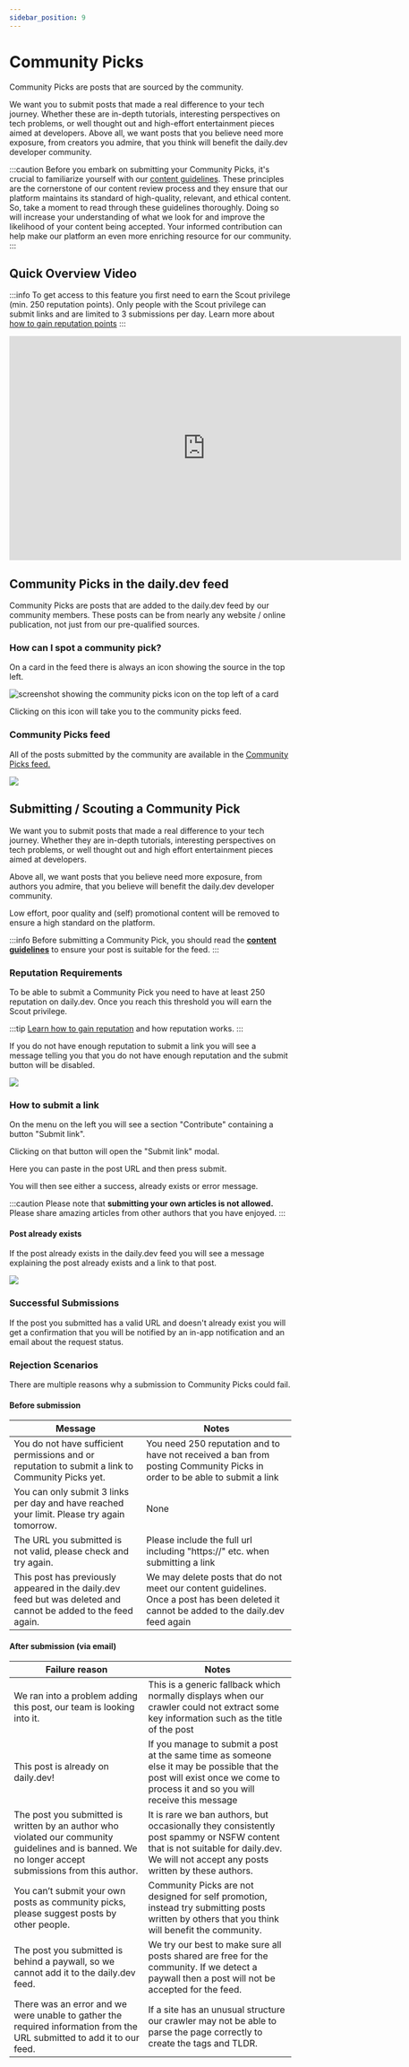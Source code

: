```yaml
---
sidebar_position: 9
---
```


# Community Picks

Community Picks are posts that are sourced by the community. 

We want you to submit posts that made a real difference to your tech journey. Whether these are in-depth tutorials, interesting perspectives on tech problems, or well thought out and high-effort entertainment pieces aimed at developers. Above all, we want posts that you believe need more exposure, from creators you admire, that you think will benefit the daily.dev developer community. 

:::caution
Before you embark on submitting your Community Picks, it's crucial to familiarize yourself with our [content guidelines](../for-content-creators/content-guidelines.md). These principles are the cornerstone of our content review process and they ensure that our platform maintains its standard of high-quality, relevant, and ethical content. So, take a moment to read through these guidelines thoroughly. Doing so will increase your understanding of what we look for and improve the likelihood of your content being accepted. Your informed contribution can help make our platform an even more enriching resource for our community.
:::

## Quick Overview Video

:::info
To get access to this feature you first need to earn the Scout privilege (min. 250 reputation points). Only people with the Scout privilege can submit links and are limited to 3 submissions per day. Learn more about [how to gain reputation points](https://docs.daily.dev/docs/how-does-daily-dev-work/reputation)
:::

<iframe width="700" height="400"  src="https://www.youtube-nocookie.com/embed/JlBlTIMfrGM" title="YouTube video player" frameborder="0" allow="accelerometer; autoplay; clipboard-write; encrypted-media; gyroscope; picture-in-picture" allowfullscreen></iframe>

## Community Picks in the daily.dev feed

Community Picks are posts that are added to the daily.dev feed by our community members. These posts can be from nearly any website / online publication, not just from our pre-qualified sources.

### How can I spot a community pick?
On a card in the feed there is always an icon showing the source in the top left.

![screenshot showing the community picks icon on the top left of a card](https://daily-now-res.cloudinary.com/image/upload/v1657719351/cp-1-icon_qhynlc.png)

Clicking on this icon will take you to the community picks feed.

### Community Picks feed
All of the posts submitted by the community are available in the [Community Picks feed.](https://app.daily.dev/sources/community)

![](https://daily-now-res.cloudinary.com/image/upload/v1657719387/cp-3-community-feed_enjtux.png)

## Submitting / Scouting a Community Pick
We want you to submit posts that made a real difference to your tech journey. Whether they are in-depth tutorials, interesting perspectives on tech problems, or well thought out and high effort entertainment pieces aimed at developers.

Above all, we want posts that you believe need more exposure, from authors you admire, that you believe will benefit the daily.dev developer community.

Low effort, poor quality and (self) promotional content will be removed to ensure a high standard on the platform.

:::info
Before submitting a Community Pick, you should read the [**content guidelines**](../for-content-creators/content-guidelines.md) to ensure your post is suitable for the feed.
:::

### Reputation Requirements
To be able to submit a Community Pick you need to have at least 250 reputation on daily.dev. Once you reach this threshold you will earn the Scout privilege.

:::tip
[Learn how to gain reputation](https://docs.daily.dev/docs/how-does-daily-dev-work/reputation) and how reputation works.
:::

If you do not have enough reputation to submit a link you will see a message telling you that you do not have enough reputation and the submit button will be disabled.

![](https://daily-now-res.cloudinary.com/image/upload/v1657719512/cp-4-not-enough-permissions_zadogk.jpg)

### How to submit a link
On the menu on the left you will see a section "Contribute" containing a button "Submit link".

Clicking on that button will open the "Submit link" modal.

Here you can paste in the post URL and then press submit.

You will then see either a success, already exists or error message.

:::caution
Please note that **submitting your own articles is not allowed.** Please share amazing articles from other authors that you have enjoyed.
:::

#### Post already exists
If the post already exists in the daily.dev feed you will see a message explaining the post already exists and a link to that post.

![](https://daily-now-res.cloudinary.com/image/upload/v1657719529/cp-5_article_exists_hye5qv.png)

### Successful Submissions
If the post you submitted has a valid URL and doesn't already exist you will get a confirmation that you will be notified by an in-app notification and an email about the request status.

### Rejection Scenarios
There are multiple reasons why a submission to Community Picks could fail.

#### Before submission
| Message | Notes |
| --- | --- |
| You do not have sufficient permissions and or reputation to submit a link to Community Picks yet. | You need 250 reputation and to have not received a ban from posting Community Picks in order to be able to submit a link |
| You can only submit 3 links per day and have reached your limit. Please try again tomorrow. | None |
| The URL you submitted is not valid, please check and try again. | Please include the full url including "https://" etc. when submitting a link |
| This post has previously appeared in the daily.dev feed but was deleted and cannot be added to the feed again. | We may delete posts that do not meet our content guidelines. Once a post has been deleted it cannot be added to the daily.dev feed again |

#### After submission (via email)
| Failure reason | Notes |
| --- | --- |
| We ran into a problem adding this post, our team is looking into it. | This is a generic fallback which normally displays when our crawler could not extract some key information such as the title of the post | 
| This post is already on daily.dev! | If you manage to submit a post at the same time as someone else it may be possible that the post will exist once we come to process it and so you will receive this message |
| The post you submitted is written by an author who violated our community guidelines and is banned. We no longer accept submissions from this author. | It is rare we ban authors, but occasionally they consistently post spammy or NSFW content that is not suitable for daily.dev. We will not accept any posts written by these authors. |
| You can’t submit your own posts as community picks, please suggest posts by other people. | Community Picks are not designed for self promotion, instead try submitting posts written by others that you think will benefit the community. |
| The post you submitted is behind a paywall, so we cannot add it to the daily.dev feed. | We try our best to make sure all posts shared are free for the community. If we detect a paywall then a post will not be accepted for the feed. |
| There was an error and we were unable to gather the required information from the URL submitted to add it to our feed. | If a site has an unusual structure our crawler may not be able to parse the page correctly to create the tags and TLDR. |